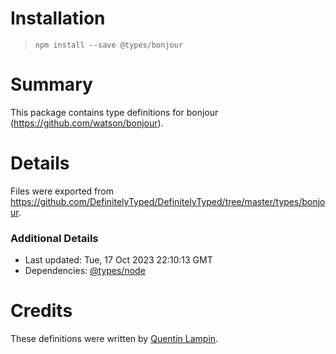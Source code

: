 # Installation
> `npm install --save @types/bonjour`

# Summary
This package contains type definitions for bonjour (https://github.com/watson/bonjour).

# Details
Files were exported from https://github.com/DefinitelyTyped/DefinitelyTyped/tree/master/types/bonjour.

### Additional Details
 * Last updated: Tue, 17 Oct 2023 22:10:13 GMT
 * Dependencies: [@types/node](https://npmjs.com/package/@types/node)

# Credits
These definitions were written by [Quentin Lampin](https://github.com/quentin-ol).
